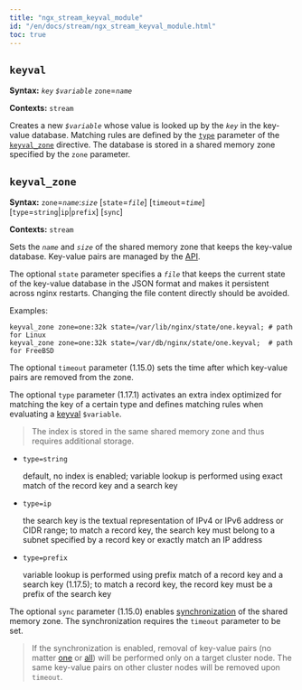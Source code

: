 ```yaml
---
title: "ngx_stream_keyval_module"
id: "/en/docs/stream/ngx_stream_keyval_module.html"
toc: true
---
```


## `keyval`

**Syntax:** *`key`* *`$variable`* `zone`=*`name`*

**Contexts:** `stream`

Creates a new *`$variable`* whose value
is looked up by the *`key`* in the key-value database.
Matching rules are defined by the
[`type`](https://nginx.org/en/docs/stream/ngx_stream_keyval_module.html#keyval_type) parameter of the
[`keyval_zone`](https://nginx.org/en/docs/stream/ngx_stream_keyval_module.html#keyval_zone) directive.
The database is stored in a shared memory zone
specified by the `zone` parameter.

## `keyval_zone`

**Syntax:** `zone`=*`name`*:*`size`* [`state`=*`file`*] [`timeout`=*`time`*] [`type`=`string`|`ip`|`prefix`] [`sync`]

**Contexts:** `stream`

Sets the *`name`* and *`size`* of the shared memory zone
that keeps the key-value database.
Key-value pairs are managed by the
[API](https://nginx.org/en/docs/http/ngx_http_api_module.html#stream_keyvals_).

The optional `state` parameter specifies a *`file`*
that keeps the current state of the key-value database in the JSON format
and makes it persistent across nginx restarts.
Changing the file content directly should be avoided.

Examples:
```
keyval_zone zone=one:32k state=/var/lib/nginx/state/one.keyval; # path for Linux
keyval_zone zone=one:32k state=/var/db/nginx/state/one.keyval;  # path for FreeBSD
```

The optional `timeout` parameter (1.15.0) sets
the time after which key-value pairs are removed from the zone.

The optional `type` parameter (1.17.1) activates
an extra index optimized for matching the key of a certain type
and defines matching rules when evaluating
a [keyval](https://nginx.org/en/docs/stream/ngx_stream_keyval_module.html#keyval) `$variable`.
> The index is stored in the same shared memory zone
> and thus requires additional storage.


- `type=string`

    default, no index is enabled;
    variable lookup is performed using exact match
    of the record key and a search key
- `type=ip`

    the search key is the textual representation of IPv4 or IPv6 address
    or CIDR range;
    to match a record key, the search key must belong to a subnet
    specified by a record key or exactly match an IP address
- `type=prefix`

    variable lookup is performed using prefix match
    of a record key and a search key (1.17.5);
    to match a record key, the record key must be a prefix of the search key

The optional `sync` parameter (1.15.0) enables
[synchronization](https://nginx.org/en/docs/stream/ngx_stream_zone_sync_module.html#zone_sync)
of the shared memory zone.
The synchronization requires the
`timeout` parameter to be set.
> If the synchronization is enabled, removal of key-value pairs (no matter
> [one](https://nginx.org/en/docs/http/ngx_http_api_module.html#patchStreamKeyvalZoneKeyValue)
> or
> [all](https://nginx.org/en/docs/http/ngx_http_api_module.html#deleteStreamKeyvalZoneData))
> will be performed only on a target cluster node.
> The same key-value pairs on other cluster nodes
> will be removed upon `timeout`.

